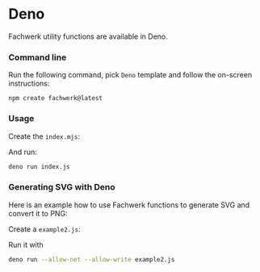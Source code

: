 # Deno

Fachwerk utility functions are available in Deno.

### Command line

Run the following command, pick `Deno` template and follow the on-screen instructions:

```
npm create fachwerk@latest
```

### Usage

Create the `index.mjs`:

<Snippet src="https://raw.githubusercontent.com/fachwerk-dev/create-fachwerk/main/deno/example1.js" />

And run:

```bash
deno run index.js
```

### Generating SVG with Deno

Here is an example how to use Fachwerk functions to generate SVG and convert it to PNG:

Create a `example2.js`:

<Snippet src="https://raw.githubusercontent.com/fachwerk-dev/create-fachwerk/main/deno/example2.js" />

Run it with

```bash
deno run --allow-net --allow-write example2.js
```
